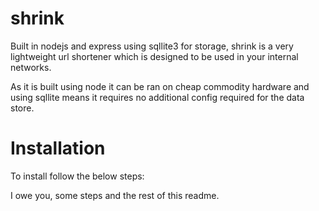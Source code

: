 # shrink
Built in nodejs and express using sqllite3 for storage, shrink is a very lightweight url shortener which is designed to be used in your internal networks.

As it is built using node it can be ran on cheap commodity hardware and using sqllite means it requires no additional config required for the data store.

# Installation
To install follow the below steps:

I owe you, some steps and the rest of this readme.
